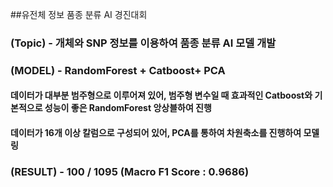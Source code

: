 
##유전체 정보 품종 분류 AI 경진대회

### (Topic) - 개체와 SNP 정보를 이용하여 품종 분류 AI 모델 개발

### (MODEL) - RandomForest + Catboost+ PCA
#### 데이터가 대부분 범주형으로 이루어져 있어, 범주형 변수일 때 효과적인 Catboost와 기본적으로 성능이 좋은 RandomForest 앙상블하여 진행
#### 데이터가 16개 이상 칼럼으로 구성되어 있어, PCA를 통하여 차원축소를 진행하여 모델링


### (RESULT) - 100 / 1095 (Macro F1 Score : 0.9686)
